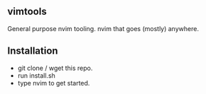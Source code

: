 ## vimtools
General purpose nvim tooling. nvim that goes (mostly) anywhere.

## Installation
- git clone / wget this repo.
- run install.sh
- type nvim to get started.
